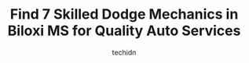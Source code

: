 ---
layout: ampstory
image: https://images.unsplash.com/photo-1627404958332-cd698bcce36c?ixlib=rb-4.0.3&ixid=MnwxMjA3fDB8MHxwaG90by1wYWdlfHx8fGVufDB8fHx8&auto=format&fit=crop&w=640&h=853&q=80
author: techidn
featured: false
description: Looking for reliable and skilled Dodge Mechanic in Biloxi MS, USA? Your search ends here with the 7 best Dodge Mechanic in town. With their expertise and commitment to delivering exceptional
title: Find 7 Skilled Dodge Mechanics in Biloxi MS for Quality Auto Services
cover:
   title: Find 7 Skilled Dodge Mechanics in Biloxi MS for Quality Auto Services
   subtitle: Rickpate
   background: https://images.unsplash.com/photo-1627404958332-cd698bcce36c?ixlib=rb-4.0.3&ixid=MnwxMjA3fDB8MHxwaG90by1wYWdlfHx8fGVufDB8fHx8&auto=format&fit=crop&w=640&h=853&q=80

pages: 
 - layout: thirds
   top: <h1>#1 Mandal Chrysler Dodge Jeep Ram</h1>
   bottom: "<p>Im the type of person who hates to feel like Im being pressured and Mandal made me feel safe and comfortable. The salesmen Justin and Neil made everything so easy a</p>"
   background: https://www.knot35.com/toplist/wp-content/uploads/2023/06/best-dodge-mechanic-1-in-biloxi-ms-1685831269.jpeg
   backgroundblur: true
 - layout: thirds
   top: <h1>#2 Volkswagen of South Mississippi</h1>
   bottom: "<p>11689 Bobby Eleuterius Blvd, DIberville, MS 39540, United States</p>"
   background: https://www.knot35.com/toplist/wp-content/uploads/2023/06/best-dodge-mechanic-2-in-biloxi-ms-1685831269.jpeg
   cta:
      link: https://www.knot35.com/toplist/find-7-skilled-dodge-mechanics-in-biloxi-ms-for-quality-auto-services/
      text: Find 7 Skilled Dodge Mechanics in Biloxi MS for Quality Auto Services
 - layout: thirds
   top: <h1>#3 Biloxi Auto Recycling</h1>
   bottom: "<p>13464 Scruggs Ln, Biloxi, MS 39532, United States</p>"
   background: https://www.knot35.com/toplist/wp-content/uploads/2023/06/best-dodge-mechanic-3-in-biloxi-ms-1685831270.jpeg
   cta:
      link: https://www.knot35.com/toplist/find-7-skilled-dodge-mechanics-in-biloxi-ms-for-quality-auto-services/
      text: Find 7 Skilled Dodge Mechanics in Biloxi MS for Quality Auto Services
 - layout: thirds
   top: <h1>#4 Chucks Automotive</h1>
   bottom: "<p>13361 Dedeaux Rd, Gulfport, MS 39503, United States</p>"
   background: https://images.unsplash.com/photo-1524169358666-79f22534bc6e?ixlib=rb-4.0.3&ixid=MnwxMjA3fDB8MHxwaG90by1wYWdlfHx8fGVufDB8fHx8&auto=format&fit=crop&w=640&h=853&q=80
   cta:
      link: https://www.knot35.com/toplist/find-7-skilled-dodge-mechanics-in-biloxi-ms-for-quality-auto-services/
      text: Find 7 Skilled Dodge Mechanics in Biloxi MS for Quality Auto Services
 - layout: thirds
   top: <h1>#5 Taylors Automotive</h1>
   bottom: "<p>10385 Lemoyne Blvd, DIberville, MS 39540, United States</p>"
   background: https://images.unsplash.com/photo-1609083590460-7b8cc0ca65f8?ixlib=rb-4.0.3&ixid=MnwxMjA3fDB8MHxwaG90by1wYWdlfHx8fGVufDB8fHx8&auto=format&fit=crop&w=640&h=853&q=80
   cta:
      link: https://www.knot35.com/toplist/find-7-skilled-dodge-mechanics-in-biloxi-ms-for-quality-auto-services/
      text: Find 7 Skilled Dodge Mechanics in Biloxi MS for Quality Auto Services
 - layout: thirds
   top: <h1>#6 Joes Garage</h1>
   bottom: "<p>1811 Pass Rd, Biloxi, MS 39531, United States</p>"
   background: https://images.unsplash.com/photo-1608411404720-c8f0417bcdba?ixlib=rb-4.0.3&ixid=MnwxMjA3fDB8MHxwaG90by1wYWdlfHx8fGVufDB8fHx8&auto=format&fit=crop&w=640&h=853&q=80
   cta:
      link: https://www.knot35.com/toplist/find-7-skilled-dodge-mechanics-in-biloxi-ms-for-quality-auto-services/
      text: Find 7 Skilled Dodge Mechanics in Biloxi MS for Quality Auto Services
 - layout: thirds
   top: <h1>#7 Gulf Coast Firestone</h1>
   bottom: "<p>4283 Popps Ferry Rd, DIberville, MS 39540, United States</p>"
   background: https://images.unsplash.com/photo-1533735380053-eb8d0759b24a?ixlib=rb-4.0.3&ixid=MnwxMjA3fDB8MHxwaG90by1wYWdlfHx8fGVufDB8fHx8&auto=format&fit=crop&w=640&h=853&q=80
   cta:
      link: https://www.knot35.com/toplist/find-7-skilled-dodge-mechanics-in-biloxi-ms-for-quality-auto-services/
      text: Find 7 Skilled Dodge Mechanics in Biloxi MS for Quality Auto Services
 - layout: thirds
   middle: Continue reading...
   background: https://images.unsplash.com/photo-1632260260864-caf7fde5ec36?ixlib=rb-4.0.3&ixid=MnwxMjA3fDB8MHxwaG90by1wYWdlfHx8fGVufDB8fHx8&auto=format&fit=crop&w=640&h=853&q=80
   cta:
      link: https://www.knot35.com/toplist/find-7-skilled-dodge-mechanics-in-biloxi-ms-for-quality-auto-services/
      text: Find 7 Skilled Dodge Mechanics in Biloxi MS for Quality Auto Services
      
---
